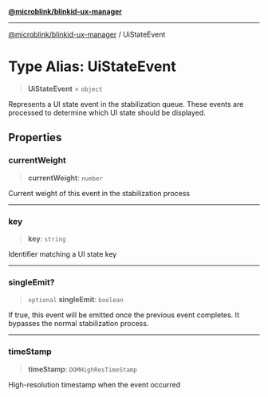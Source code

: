 [**@microblink/blinkid-ux-manager**](../README.md)

***

[@microblink/blinkid-ux-manager](../README.md) / UiStateEvent

# Type Alias: UiStateEvent

> **UiStateEvent** = `object`

Represents a UI state event in the stabilization queue.
These events are processed to determine which UI state should be displayed.

## Properties

### currentWeight

> **currentWeight**: `number`

Current weight of this event in the stabilization process

***

### key

> **key**: `string`

Identifier matching a UI state key

***

### singleEmit?

> `optional` **singleEmit**: `boolean`

If true, this event will be emitted once the previous event completes.
It bypasses the normal stabilization process.

***

### timeStamp

> **timeStamp**: `DOMHighResTimeStamp`

High-resolution timestamp when the event occurred

